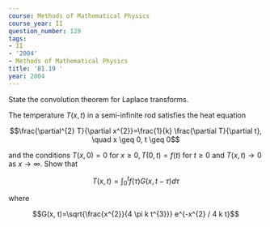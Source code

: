 ```yaml
---
course: Methods of Mathematical Physics
course_year: II
question_number: 129
tags:
- II
- '2004'
- Methods of Mathematical Physics
title: 'B1.19 '
year: 2004
---
```



State the convolution theorem for Laplace transforms.

The temperature $T(x, t)$ in a semi-infinite rod satisfies the heat equation

$$\frac{\partial^{2} T}{\partial x^{2}}=\frac{1}{k} \frac{\partial T}{\partial t}, \quad x \geq 0, t \geq 0$$

and the conditions $T(x, 0)=0$ for $x \geq 0, T(0, t)=f(t)$ for $t \geq 0$ and $T(x, t) \rightarrow 0$ as $x \rightarrow \infty$. Show that

$$T(x, t)=\int_{0}^{t} f(\tau) G(x, t-\tau) d \tau$$

where

$$G(x, t)=\sqrt{\frac{x^{2}}{4 \pi k t^{3}}} e^{-x^{2} / 4 k t}$$